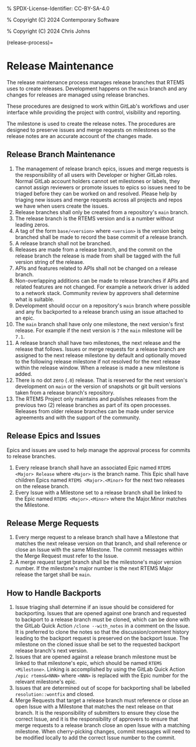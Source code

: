 % SPDX-License-Identifier: CC-BY-SA-4.0

% Copyright (C) 2024 Contemporary Software

% Copyright (C) 2024 Chris Johns

(release-process)=

# Release Maintenance

The release maintenance process manages release branches that RTEMS
uses to create releases. Development happens on the `main` branch
and any changes for releases are managed using release branches.

These procedures are designed to work within GitLab's workflows and
user interface while providing the project with control, visibility
and reporting.

The milestone is used to create the release notes. The procedures are
designed to preserve issues and merge requests on milestones so the
release notes are an accurate account of the changes made.

## Release Branch Maintenance

01. The management of release branch epics, issues and merge requests
    is the responsibility of all users with Developer or higher GitLab
    roles. Normal GitLab account holders cannot set milestones or
    labels, they cannot assign reviewers or promote issues to epics so
    issues need to be triaged before they can be worked on and
    resolved. Please help by triaging new issues and merge requests
    across all projects and repos we have when users create the issues.
02. Release branches shall only be created from a repository's `main`
    branch.
03. The release branch is the RTEMS version and is a number without
    leading zeros.
04. A tag of the form `base/<version>` where `<version>` is the
    version being branched shall be made to record the base commit of a
    release branch.
05. A release branch shall not be branched.
06. Releases are made from a release branch, and the commit on the
    release branch the release is made from shall be tagged with the
    full version string of the release.
07. APIs and features related to APIs shall not be changed on a release
    branch.
08. Non-overlapping additions can be made to release branches if APIs
    and related features are not changed. For example a network driver
    is added to a network stack. Community review by approvers shall
    determine what is suitable.
09. Development should occur on a repository's `main` branch where
    possible and any fix backported to a release branch using an issue
    attached to an epic.
10. The `main` branch shall have only one milestone, the next
    version's first release. For example if the next version is `7`
    the `main` milestone will be `7.1`.
11. A release branch shall have two milestones, the next release and
    the release that follows. Issues or merge requests for a release
    branch are assigned to the next release milestone by default and
    optionally moved to the following release milestone if not
    resolved for the next release within the release window. When a
    release is made a new milestone is added.
12. There is no dot zero (`.0`) release. That is reserved for the
    next version's development on `main` or the version of snapshots
    or git built versions taken from a release branch's repository.
13. The RTEMS Project only maintains and publishes releases from the
    previous two (2) release branches as part of its open
    processes. Releases from older release branches can be made under
    service agreements and with the support of the community.

## Release Epics and Issues

Epics and issues are used to help manage the approval process for commits
to release branches.

1. Every release branch shall have an associated Epic named `RTEMS
   <Major> Release` where `<Major>` is the branch name. This Epic
   shall have children Epics named `RTEMS <Major>.<Minor>` for the
   next two releases on the release branch.
2. Every Issue with a Milestone set to a release branch shall be linked to
   the Epic named `RTEMS <Major>.<Minor>` where the Major.Minor matches
   the Milestone.

## Release Merge Requests

1. Every merge request to a release branch shall have a Milestone that
   matches the next release version on that branch, and shall
   reference or close an Issue with the same Milestone. The commit
   messages within the Merge Request must refer to the Issue.
2. A merge request target branch shall be the milestone's major version
   number. If the milestone's major number is the next RTEMS Major release
   the target shall be `main`.

## How to Handle Backports

1. Issue triaging shall determine if an issue should be considered for
   backporting. Issues that are opened against one branch and
   requested to backport to a release branch must be cloned, which can
   be done with the GitLab Quick Action `/clone --with_notes` in a
   comment on the Issue. It is preferred to clone the notes so that
   the discussion/comment history leading to the backport request is
   preserved on the backport Issue. The milestone on the cloned issue
   shall be set to the requested backport release branch's next version.
2. Issues that are opened against a release branch milestone must be
   linked to that milestone's epic, which should be named `RTEMS
   <Milestone>`. Linking is accomplished by using the GitLab Quick
   Action `/epic rtems&<NNN>` where `<NNN>` is replaced with the
   Epic number for the relevant milestone's epic.
3. Issues that are determined out of scope for backporting shall be labelled
   `resolution::wontfix` and closed.
4. Merge Requests that target a release branch must reference or close
   an open Issue with a Milestone that matches the next release on that
   branch. It is the responsibility of submitters to ensure they
   close the correct Issue, and it is the responsibility of
   approvers to ensure that merge requests to a release branch close
   an open Issue with a matching milestone. When cherry-picking changes,
   commit messages will need to be modified locally to add the correct
   Issue number to the commit.
